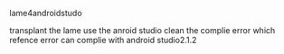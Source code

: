 lame4androidstudo

transplant the lame use the anroid studio    clean the complie error  which refence error  can complie with android studio2.1.2 
